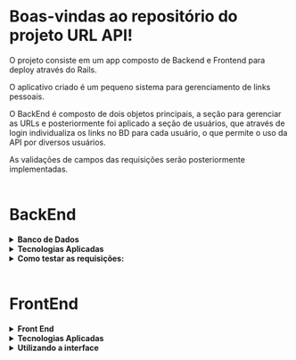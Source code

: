 # Boas-vindas ao repositório do projeto URL API!

O projeto consiste em um app composto de Backend e Frontend para deploy através do Rails.

O aplicativo criado é um pequeno sistema para gerenciamento de links pessoais.

O BackEnd é composto de dois objetos principais, a seção para gerenciar as URLs e posteriormente foi aplicado a seção de usuários, que através de login individualiza os links no BD para cada usuário, o que permite o uso da API por diversos usuários.

As validações de campos das requisições serão posteriormente implementadas.
<br><br>

# BackEnd

<details>
  <summary>
    <strong>Banco de Dados</strong>
  </summary>
<br>
  O banco de dados utilizado é o MongoDB através do Modelador de Objetos Mongoose para node.js.
  <br><br><br>

</details>

<details>
  <summary>
    <strong>Tecnologias Aplicadas</strong>
  </summary><br>

  **MongoDB**<br>
  **POO**<br>
  **Typescript**<br>
  **JavaScript**<br>
  **Docker**<br>
  **Node.js**<br><br>
  

</details>

<details>
  <summary>
    <strong>Como testar as requisições:</strong>
  </summary><br>

  - O BackEnd pode ser testado separadamente:

    1- Executar o comando 'npm install' na raiz do Backend para instalar as dependências;<br>
    2- Subir a partir da pasta de backend os containers com o comando:  docker-compose up;<br>
    Serão criados 2 containers, um do banco e dados e outro do node.<br>
    3- Acessar o container do node com o comando: docker exec -it URL_API  bash;<br>
    4- Executar no container o comando npm run dev;<br>
<br><br>
    A partir dai requisições podem ser feitas a partir de um cliente como o Thunder Client por exemplo seguindo as instruçoes abaixo: <br><br>


  - As requisições referentes as URLs devem ser realizadas na rota /url e seguir os seguintes padrões (o token do usuário é exigido):
     
    1- Retornar todos as URLs: GET, sem body;<br>
    2- Retornar URL especifica: GET, com campo "url" no body;<br>
    3- Cadastrar nova url: POST, com campos "description" e "url" no body (requeridos);<br>
    4- Editar uma entrada: PATCH, campo "id" requerido, "description" e "url" podem ser passados os dois ou apenas um deles;<br>
    5- Deletar uma entrada: DELETE,  campo "id" requerido;<br><br>

    A seção de URLs impede a duplicação de links idênticos (URLs) no banco para um mesmo usúario. Cada link np banco recebe uma chave secundária com o Id do usário logado através de um token valido, o qual é obtido através da rota login. Só é possivel realizar as querys no banco (rota /url) com um token de usuário válido.

    <br><br>


  - As requisições referentes aos Usuários devem ser realizadas na rota /create e /login e seguir os seguintes padrões:

    1- Cadastrar novo usuário: rota /user, com os campos "email" e "password" no body;<br>
    2- Logar usuário existente: rota /login, com os campos "email" e "password" no body;<br>

    Ao logar a API retorna um token, para as requisições da seção de URLs o token é exigido e a partir dele a API extrai o id do usuário para cadastro das URLs.


</details>

<br>

# FrontEnd

<details>
  <summary>
    <strong>Front End</strong>
  </summary>
<br>
  O Front End consiste de um interface simples para testar o Banco de Dados.
  <br><br><br>

</details>

<details>
  <summary>
    <strong>Tecnologias Aplicadas</strong>
  </summary><br>

  **React**<br>
  **React Router**<br>
  **React Hooks**<br>
  **JavaScript**<br>
  **HTML**<br>
  

</details>

<details>
  <summary>
    <strong>Utilizando a interface</strong>
  </summary><br>

  - Página de login:

    1- Não há restrições para os campos de login e senha<br>
    2- A pagina inicial permite cadastrar tb um novo usuário e em seguida logar<br>
<br><br>


  - APágina de URLs:
     
    1- Só existe restrição no campo de entrada do endereço da URL que exige um formato válido;<br>
    2- Assim que se vai adicionando linkes no usuário logado a tabela de links vai sendo populada abaixo<br>
    3- Através dela é possivel editar os links e sua descrição, bem como apagar links;<br>
    <br><br>


</details>

<br>


